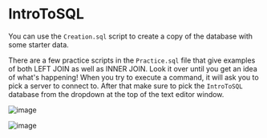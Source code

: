 # IntroToSQL

You can use the `Creation.sql` script to create a copy of the database with some starter data.

There are a few practice scripts in the `Practice.sql` file that give examples of both LEFT JOIN as well as INNER JOIN.
Look it over until you get an idea of what's happening!  When you try to execute a command, it will ask you to pick a server to connect to.
After that make sure to pick the `IntroToSQL` database from the dropdown at the top of the text editor window.

![image](https://user-images.githubusercontent.com/44753236/187995852-0462b9b1-5f24-42aa-9b6b-dfe51582fbdd.png)

![image](https://user-images.githubusercontent.com/44753236/188001256-ad8b34d9-3060-4521-b7b6-e092a02fab74.png)

